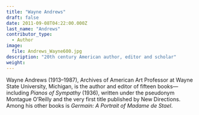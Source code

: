 ```yaml
---
title: "Wayne Andrews"
draft: false
date: 2011-09-08T04:22:00.000Z
last_name: "Andrews"
contributor_type:
  - Author
image:
  file: Andrews_Wayne600.jpg
description: "20th century American author, editor and scholar"
weight:
---
```


Wayne Andrews (1913–1987), Archives of American Art Professor at Wayne State University, Michigan, is the author and editor of fifteen books—including _Pianos of Sympathy_ (1936), written under the pseudonym Montague O’Reilly and the very first title published by New Directions. Among his other books is _Germain: A Portrait of Madame de Stael_.

